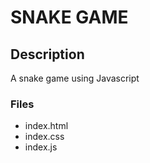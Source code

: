 # SNAKE GAME

## Description

A snake game using Javascript

### Files

- index.html
- index.css
- index.js
